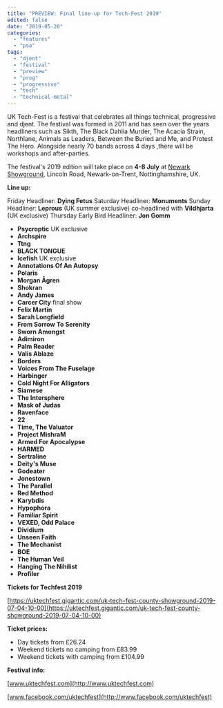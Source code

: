 ```yaml
---
title: "PREVIEW: Final line-up for Tech-Fest 2019"
edited: false
date: "2019-05-20"
categories:
  - "features"
  - "psa"
tags:
  - "djent"
  - "festival"
  - "preview"
  - "prog"
  - "progressive"
  - "tech"
  - "technical-metal"
---
```


UK Tech-Fest is a festival that celebrates all things technical, progressive and djent. The festival was formed in 2011 and has seen over the years headliners such as Sikth, The Black Dahlia Murder, The Acacia Strain, Northlane, Animals as Leaders, Between the Buried and Me, and Protest The Hero. Alongside nearly 70 bands across 4 days ,there will be workshops and after-parties.

The festival's 2019 edition will take place on **4-8 July** at [Newark Showground](http://www.newarkshowground.com/), Lincoln Road, Newark-on-Trent, Nottinghamshire, UK.

**Line up:**

Friday Headliner: **Dying Fetus**
Saturday Headliner: **Monuments**
Sunday Headliner: **Leprous** (UK summer exclusive) co-headlined with **Vildhjarta** (UK exclusive)
Thursday Early Bird Headliner: **Jon Gomm**

- **Psycroptic** UK exclusive
- **Archspire**
- **Ttng**
- **BLACK TONGUE**
- **Icefish** UK exclusive
- **Annotations Of An Autopsy**
- **Polaris**
- **Morgan Ågren**
- **Shokran**
- **Andy James**
- **Carcer City** final show
- **Felix Martin**
- **Sarah Longfield**
- **From Sorrow To Serenity**
- **Sworn Amongst**
- **Adimiron**
- **Palm Reader**
- **Valis Ablaze**
- **Borders**
- **Voices From The Fuselage**
- **Harbinger**
- **Cold Night For Alligators**
- **Siamese**
- **The Intersphere**
- **Mask of Judas**
- **Ravenface**
- **22**
- **Time, The Valuator**
- **Project MishraM**
- **Armed For Apocalypse**
- **HARMED**
- **Sertraline**
- **Deity's Muse**
- **Godeater**
- **Jonestown**
- **The Parallel**
- **Red Method**
- **Karybdis**
- **Hypophora**
- **Familiar Spirit**
- **VEXED, Odd Palace**
- **Dividium**
- **Unseen Faith**
- **The Mechanist**
- **BOE**
- **The Human Veil**
- **Hanging The Nihilist**
- **Profiler**

**Tickets for Techfest 2019**

[https://uktechfest.gigantic.com/uk-tech-fest-county-showground-2019-07-04-10-00](https://uktechfest.gigantic.com/uk-tech-fest-county-showground-2019-07-04-10-00)

**Ticket prices:**

- Day tickets from £26.24
- Weekend tickets no camping from £83.99
- Weekend tickets with camping from £104.99

**Festival info:**

[www.uktechfest.com](http://www.uktechfest.com)

[www.facebook.com/uktechfest](http://www.facebook.com/uktechfest)
